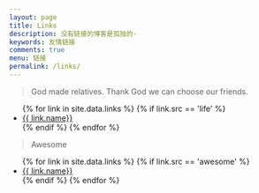```yaml
---
layout: page
title: Links
description: 没有链接的博客是孤独的-
keywords: 友情链接
comments: true
menu: 链接
permalink: /links/
---
```


> God made relatives. Thank God we can choose our friends.

<ul>
{% for link in site.data.links %}
  {% if link.src == 'life' %}
  <li><a href="{{ link.url }}" target="_blank">{{ link.name}}</a></li>
  {% endif %}
{% endfor %}
</ul>

> Awesome

<ul>
{% for link in site.data.links %}
  {% if link.src == 'awesome' %}
  <li><a href="{{ link.url }}" target="_blank">{{ link.name}}</a></li>
  {% endif %}
{% endfor %}
</ul>
